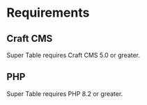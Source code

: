 # Requirements

## Craft CMS
Super Table requires Craft CMS 5.0 or greater.

## PHP
Super Table requires PHP 8.2 or greater.

